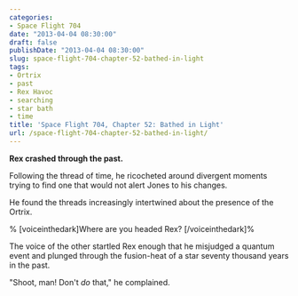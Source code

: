 ```yaml
---
categories:
- Space Flight 704
date: "2013-04-04 08:30:00"
draft: false
publishDate: "2013-04-04 08:30:00"
slug: space-flight-704-chapter-52-bathed-in-light
tags:
- Ortrix
- past
- Rex Havoc
- searching
- star bath
- time
title: 'Space Flight 704, Chapter 52: Bathed in Light'
url: /space-flight-704-chapter-52-bathed-in-light/
---
```

**Rex crashed through the past.**

Following the thread of time, he ricocheted around divergent moments
trying to find one that would not alert Jones to his changes.

He found the threads increasingly intertwined about the presence of the
Ortrix.

% \[voiceinthedark\]Where are you headed Rex? \[/voiceinthedark\]%

The voice of the other startled Rex enough that he misjudged a quantum
event and plunged through the fusion-heat of a star seventy thousand
years in the past.

"Shoot, man! Don't *do* that," he complained.